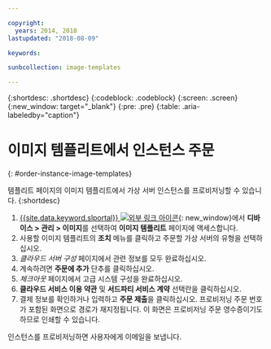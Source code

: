 ```yaml
---

copyright:
  years: 2014, 2018
lastupdated: "2018-08-09"

keywords:

sunbcollection: image-templates

---
```


{:shortdesc: .shortdesc}
{:codeblock: .codeblock}
{:screen: .screen}
{:new_window: target="_blank"}
{:pre: .pre}
{:table: .aria-labeledby="caption"}


# 이미지 템플리트에서 인스턴스 주문
{: #order-instance-image-templates}

템플리트 페이지의 이미지 템플리트에서 가상 서버 인스턴스를 프로비저닝할 수 있습니다.
{:shortdesc}

1. [{{site.data.keyword.slportal}} ![외부 링크 아이콘](../../icons/launch-glyph.svg "외부 링크 아이콘")](https://control.softlayer.com/){: new_window}에서 **디바이스 > 관리 > 이미지**를 선택하여 **이미지 템플리트** 페이지에 액세스합니다.
2. 사용할 이미지 템플리트의 **조치** 메뉴를 클릭하고 주문할 가상 서버의 유형을 선택하십시오.
3. _클라우드 서버 구성_ 페이지에서 관련 정보를 모두 완료하십시오.
4. 계속하려면 **주문에 추가** 단추를 클릭하십시오.
5. _체크아웃_ 페이지에서 고급 시스템 구성을 완료하십시오.
6. **클라우드 서비스 이용 약관** 및 **서드파티 서비스 계약** 선택란을 클릭하십시오.
7. 결제 정보를 확인하거나 입력하고 **주문 제출**을 클릭하십시오. 프로비저닝 주문 번호가 포함된 화면으로 경로가 재지정됩니다. 이 화면은 프로비저닝 주문 영수증이기도 하므로 인쇄할 수 있습니다.

인스턴스를 프로비저닝하면 사용자에게 이메일을 보냅니다.
